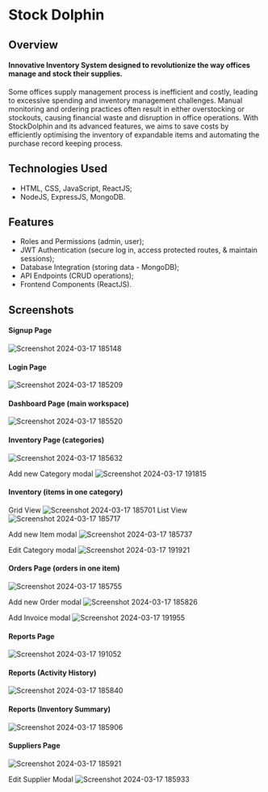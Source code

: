 # Stock Dolphin

## Overview
#### Innovative Inventory System designed to revolutionize the way offices manage and stock their supplies.
Some offices supply management process is inefficient and costly, leading to excessive spending and inventory management challenges. 
Manual monitoring and ordering practices often result in either overstocking or stockouts, causing financial waste and disruption in office operations. 
With StockDolphin and its advanced features, we aims to save costs by efficiently optimising the inventory of expandable items and automating the purchase record keeping process.

## Technologies Used
- HTML, CSS, JavaScript, ReactJS;
- NodeJS, ExpressJS, MongoDB.

## Features
- Roles and Permissions (admin, user);
- JWT Authentication (secure log in, access protected routes, & maintain sessions);
- Database Integration (storing data - MongoDB);
- API Endpoints (CRUD operations);
- Frontend Components (ReactJS).

## Screenshots

#### Signup Page 
![Screenshot 2024-03-17 185148](https://github.com/aang3la/Stock_Dolphin/assets/128414550/487374d1-1d5b-4640-9564-54cdc98d19e1)

#### Login Page
![Screenshot 2024-03-17 185209](https://github.com/aang3la/Stock_Dolphin/assets/128414550/0fefdfa7-5eac-4bf3-a702-c94f098e7db2)

#### Dashboard Page (main workspace)
![Screenshot 2024-03-17 185520](https://github.com/aang3la/Stock_Dolphin/assets/128414550/6b2c4f3b-cbbc-4206-bb92-429b77935813)

#### Inventory Page (categories)
![Screenshot 2024-03-17 185632](https://github.com/aang3la/Stock_Dolphin/assets/128414550/7dd16f67-6079-4dc5-9b8e-28c51cb174f1)

Add new Category modal
![Screenshot 2024-03-17 191815](https://github.com/aang3la/Stock_Dolphin/assets/128414550/5a55decc-0fe2-4f2d-a7e4-0d92f12458c3)

#### Inventory (items in one category)
Grid View
![Screenshot 2024-03-17 185701](https://github.com/aang3la/Stock_Dolphin/assets/128414550/09aef37d-ded3-4631-9367-6f242d72313b)
List View
![Screenshot 2024-03-17 185717](https://github.com/aang3la/Stock_Dolphin/assets/128414550/5145df66-0688-4f0f-a017-637a9ccdb572)

Add new Item modal
![Screenshot 2024-03-17 185737](https://github.com/aang3la/Stock_Dolphin/assets/128414550/3419ce6a-e3ad-4662-b98f-0686dc8b1bed)

Edit Category modal
![Screenshot 2024-03-17 191921](https://github.com/aang3la/Stock_Dolphin/assets/128414550/b64d15e0-ccf5-4bad-a04c-ec8d27a2b87b)

#### Orders Page (orders in one item)
![Screenshot 2024-03-17 185755](https://github.com/aang3la/Stock_Dolphin/assets/128414550/faa2be84-d66f-4269-a149-5f654c7a6a37)

Add new Order modal
![Screenshot 2024-03-17 185826](https://github.com/aang3la/Stock_Dolphin/assets/128414550/983db78c-84c8-461d-9674-881648963c03)

Add Invoice modal
![Screenshot 2024-03-17 191955](https://github.com/aang3la/Stock_Dolphin/assets/128414550/e4258334-493d-4621-8fa4-a85cf6121e3f)

#### Reports Page
![Screenshot 2024-03-17 191052](https://github.com/aang3la/Stock_Dolphin/assets/128414550/313861e4-d35f-40f4-9fe9-daf5bf3e519b)

#### Reports (Activity History)
![Screenshot 2024-03-17 185840](https://github.com/aang3la/Stock_Dolphin/assets/128414550/ef3e3c14-4a83-4a74-b5ae-da8e0afdf231)

#### Reports (Inventory Summary)
![Screenshot 2024-03-17 185906](https://github.com/aang3la/Stock_Dolphin/assets/128414550/2f513b78-e2de-4637-b829-af9d465e2e74)

#### Suppliers Page
![Screenshot 2024-03-17 185921](https://github.com/aang3la/Stock_Dolphin/assets/128414550/77b90444-66ac-4a60-af46-0cf548bd70ac)

Edit Supplier Modal
![Screenshot 2024-03-17 185933](https://github.com/aang3la/Stock_Dolphin/assets/128414550/19a56700-4a69-4196-b8d9-6b5ab14862de)







